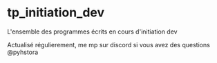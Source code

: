 # tp_initiation_dev

L'ensemble des programmes écrits en cours d'initiation dev

Actualisé régulierement, me mp sur discord si vous avez des questions @pyhstora
